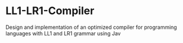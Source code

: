 # LL1-LR1-Compiler
Design and implementation of an optimized compiler for programming languages with LL1 and LR1 grammar using Jav
